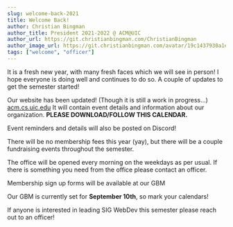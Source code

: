 ```yaml
---
slug: welcome-back-2021
title: Welcome Back!
author: Christian Bingman
author_title: President 2021-2022 @ ACM@UIC
author_url: https://git.christianbingman.com/ChristianBingman
author_image_url: https://git.christianbingman.com/avatar/19c1437930a1e9db7482a581fc45f60a?size=200
tags: ["welcome", "officer"]
---
```


It is a fresh new year, with many fresh faces which we will see in person! I hope everyone is doing well and continues to do so. A couple of updates to get the semester started!

Our website has been updated! (Though it is still a work in progress...) [acm.cs.uic.edu](https://acm.cs.uic.edu/) It will contain event details and information about our organization. **PLEASE DOWNLOAD/FOLLOW THIS CALENDAR.**

Event reminders and details will also be posted on Discord!

There will be no membership fees this year (yay), but there will be a couple fundraising events throughout the semester.

The office will be opened every morning on the weekdays as per usual. If there is something you need from the office please contact an officer.

Membership sign up forms will be available at our GBM

Our GBM is currently set for **September 10th**, so mark your calendars!

If anyone is interested in leading SIG WebDev this semester please reach out to an officer!
